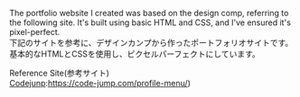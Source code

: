 The portfolio website I created was based on the design comp, referring to the following site. It's built using basic HTML and CSS, and I've ensured it's pixel-perfect.  
下記のサイトを参考に、デザインカンプから作ったポートフォリオサイトです。基本的なHTMLとCSSを使用し、ピクセルパーフェクトにしています。

Reference Site(参考サイト)  
[Codejunp](https://code-jump.com/profile-menu/):https://code-jump.com/profile-menu/)
